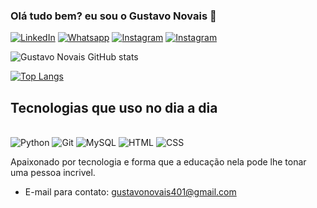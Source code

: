 ### Olá tudo bem? eu sou o Gustavo Novais 👋
[![LinkedIn](https://img.shields.io/badge/LinkedIn-0077B5?style=for-the-badge&logo=linkedin&logoColor=white)](https://www.linkedin.com/in/gustavo-novais-lima/)
[![Whatsapp](https://img.shields.io/badge/WhatsApp-25D366?style=for-the-badge&logo=whatsapp&logoColor=white)](https://wa.me/5511974959463)
[![Instagram](	https://img.shields.io/badge/Instagram-E4405F?style=for-the-badge&logo=instagram&logoColor=white)](https://www.instagram.com/gustavo_.novais/)
[![Instagram](https://img.shields.io/badge/GitHub-100000?style=for-the-badge&logo=github&logoColor=white)](https://github.com/gustavonovais1)



![Gustavo Novais GitHub stats](https://github-readme-stats.vercel.app/api?username=gustavonovais1&show_icons=true&theme=tokyonight)

[![Top Langs](	https://github-readme-stats.vercel.app/api/top-langs/?username=gustavonovais1&theme=blue-green)](https://github.com/gustavonovais1/github-readme-stats)




## Tecnologias que uso no dia a dia

<div style="display: inline_block"><br/>
    <img aling="center" alt="Python" src="https://img.shields.io/badge/Python-3776AB?style=for-the-badge&logo=python&logoColor=white"/>    <img aling="center" alt="Git" src="https://img.shields.io/badge/GIT-E44C30?style=for-the-badge&logo=git&logoColor=white"/>    <img aling="center" alt="MySQL" src="https://img.shields.io/badge/MySQL-00000F?style=for-the-badge&logo=mysql&logoColor=white"/>    <img aling="center" alt="HTML" src="https://img.shields.io/badge/HTML-239120?style=for-the-badge&logo=html5&logoColor=white"/>    <img aling="center" alt="CSS" src="https://img.shields.io/badge/CSS3-1572B6?style=for-the-badge&logo=css3&logoColor=white"/>

Apaixonado por tecnologia e forma que a educação nela pode lhe tonar uma pessoa incrivel.

- E-mail para contato: gustavonovais401@gmail.com
